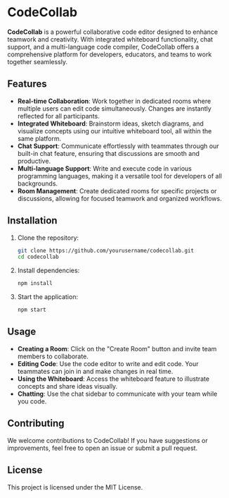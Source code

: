 # CodeCollab

**CodeCollab** is a powerful collaborative code editor designed to enhance teamwork and creativity. With integrated whiteboard functionality, chat support, and a multi-language code compiler, CodeCollab offers a comprehensive platform for developers, educators, and teams to work together seamlessly.

## Features

- **Real-time Collaboration**: Work together in dedicated rooms where multiple users can edit code simultaneously. Changes are instantly reflected for all participants.
- **Integrated Whiteboard**: Brainstorm ideas, sketch diagrams, and visualize concepts using our intuitive whiteboard tool, all within the same platform.
- **Chat Support**: Communicate effortlessly with teammates through our built-in chat feature, ensuring that discussions are smooth and productive.
- **Multi-language Support**: Write and execute code in various programming languages, making it a versatile tool for developers of all backgrounds.
- **Room Management**: Create dedicated rooms for specific projects or discussions, allowing for focused teamwork and organized workflows.

## Installation

1. Clone the repository:
   ```bash
   git clone https://github.com/yourusername/codecollab.git
   cd codecollab
   ```

2. Install dependencies:
   ```bash
   npm install
   ```

3. Start the application:
   ```bash
   npm start
   ```

## Usage

- **Creating a Room**: Click on the "Create Room" button and invite team members to collaborate.
- **Editing Code**: Use the code editor to write and edit code. Your teammates can join in and make changes in real time.
- **Using the Whiteboard**: Access the whiteboard feature to illustrate concepts and share ideas visually.
- **Chatting**: Use the chat sidebar to communicate with your team while you code.

## Contributing

We welcome contributions to CodeCollab! If you have suggestions or improvements, feel free to open an issue or submit a pull request.

## License

This project is licensed under the MIT License.
